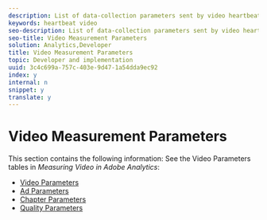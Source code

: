 ```yaml
---
description: List of data-collection parameters sent by video heartbeat.
keywords: heartbeat video
seo-description: List of data-collection parameters sent by video heartbeat.
seo-title: Video Measurement Parameters
solution: Analytics,Developer
title: Video Measurement Parameters
topic: Developer and implementation
uuid: 3c4c699a-757c-403e-9d47-1a54dda9ec92
index: y
internal: n
snippet: y
translate: y
---
```


# Video Measurement Parameters

This section contains the following information:
See the Video Parameters tables in *Measuring Video in Adobe Analytics*: 

* [Video Parameters](https://marketing.adobe.com/resources/help/en_US/sc/appmeasurement/hbvideo/r_vhl_video-params.html)
* [Ad Parameters](https://marketing.adobe.com/resources/help/en_US/sc/appmeasurement/hbvideo/r_vhl_ad-params2.html)
* [Chapter Parameters](https://marketing.adobe.com/resources/help/en_US/sc/appmeasurement/hbvideo/r_vhl_chap-params.html)
* [Quality Parameters](https://marketing.adobe.com/resources/help/en_US/sc/appmeasurement/hbvideo/r_vhl_qual-params.html)


